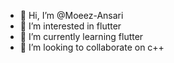 - 👋 Hi, I’m @Moeez-Ansari
- 👀 I’m interested in flutter
- 🌱 I’m currently learning flutter
- 💞️ I’m looking to collaborate on c++

<!---
Moeez-Ansari/Moeez-Ansari is a ✨ special ✨ repository because its `README.md` (this file) appears on your GitHub profile.
You can click the Preview link to take a look at your changes.
--->
